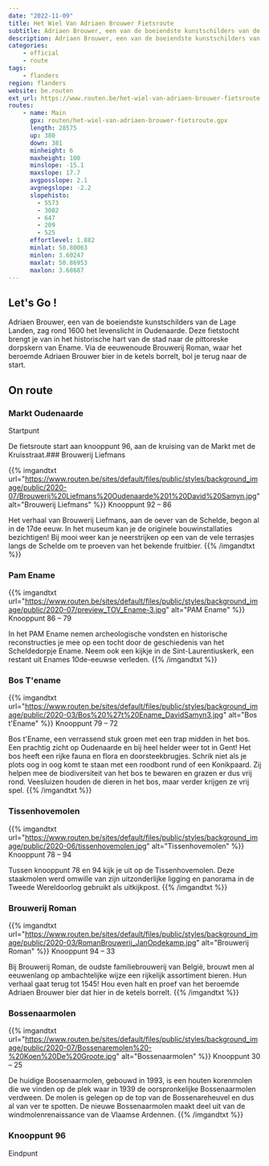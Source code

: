 ```yaml
---
date: "2022-11-09"
title: Het Wiel Van Adriaen Brouwer Fietsroute
subtitle: Adriaen Brouwer, een van de boeiendste kunstschilders van de Lage Landen, zag rond 1600 het levenslicht in Oudenaarde
description: Adriaen Brouwer, een van de boeiendste kunstschilders van de Lage Landen, zag rond 1600 het levenslicht in Oudenaarde
categories:
    - official
    - route
tags:
    - flanders
region: flanders
website: be.routen
ext_url: https://www.routen.be/het-wiel-van-adriaen-brouwer-fietsroute
routes:
    - name: Main
      gpx: routen/het-wiel-van-adriaen-brouwer-fietsroute.gpx
      length: 28575
      up: 380
      down: 381
      minheight: 6
      maxheight: 100
      minslope: -15.1
      maxslope: 17.7
      avgposslope: 2.1
      avgnegslope: -2.2
      slopehisto:
        - 5573
        - 3082
        - 647
        - 209
        - 525
      effortlevel: 1.882
      minlat: 50.80063
      minlon: 3.60247
      maxlat: 50.86953
      maxlon: 3.68687
---
```


## Let's Go ! 

Adriaen Brouwer, een van de boeiendste kunstschilders van de Lage Landen, zag rond 1600 het levenslicht in Oudenaarde. Deze fietstocht brengt je van in het historische hart van de stad naar de pittoreske dorpskern van Ename. Via de eeuwenoude Brouwerij Roman, waar het beroemde Adriaen Brouwer bier in de ketels borrelt, bol je terug naar de start.

## On route

### Markt Oudenaarde

Startpunt

De fietsroute start aan knooppunt 96, aan de kruising van de Markt met de Kruisstraat.### Brouwerij Liefmans

{{% imgandtxt url="https://www.routen.be/sites/default/files/public/styles/background_image/public/2020-07/Brouwerij%20Liefmans%20Oudenaarde%201%20David%20Samyn.jpg" alt="Brouwerij Liefmans" %}}
Knooppunt 92 – 86

Het verhaal van Brouwerij Liefmans, aan de oever van de Schelde, begon al in de 17de eeuw. In het museum kan je de originele bouwinstallaties bezichtigen! Bij mooi weer kan je neerstrijken op een van de vele terrasjes langs de Schelde om te proeven van het bekende fruitbier.
{{% /imgandtxt %}}

### Pam Ename

{{% imgandtxt url="https://www.routen.be/sites/default/files/public/styles/background_image/public/2020-07/preview_TOV_Ename-3.jpg" alt="PAM Ename" %}}
Knooppunt 86 – 79

In het PAM Ename nemen archeologische vondsten en historische reconstructies je mee op een tocht door de geschiedenis van het Scheldedorpje Ename. Neem ook een kijkje in de Sint-Laurentiuskerk, een restant uit Enames 10de-eeuwse verleden.
{{% /imgandtxt %}}

### Bos T'ename

{{% imgandtxt url="https://www.routen.be/sites/default/files/public/styles/background_image/public/2020-03/Bos%20%27t%20Ename_DavidSamyn3.jpg" alt="Bos t'Ename" %}}
Knooppunt 79 – 72

Bos t'Ename, een verrassend stuk groen met een trap midden in het bos. Een prachtig zicht op Oudenaarde en bij heel helder weer tot in Gent! Het bos heeft een rijke fauna en flora en doorsteekbrugjes. Schrik niet als je plots oog in oog komt te staan met een roodbont rund of een Konikpaard. Zij helpen mee de biodiversiteit van het bos te bewaren en grazen er dus vrij rond. Veesluizen houden de dieren in het bos, maar verder krijgen ze vrij spel.
{{% /imgandtxt %}}

### Tissenhovemolen

{{% imgandtxt url="https://www.routen.be/sites/default/files/public/styles/background_image/public/2020-06/tissenhovemolen.jpg" alt="Tissenhovemolen" %}}
Knooppunt 78 – 94

Tussen knooppunt 78 en 94 kijk je uit op de Tissenhovemolen. Deze staakmolen werd omwille van zijn uitzonderlijke ligging en panorama in de Tweede Wereldoorlog gebruikt als uitkijkpost.
{{% /imgandtxt %}}

### Brouwerij Roman

{{% imgandtxt url="https://www.routen.be/sites/default/files/public/styles/background_image/public/2020-03/RomanBrouwerij_JanOpdekamp.jpg" alt="Brouwerij Roman" %}}
Knooppunt 94 – 33

Bij Brouwerij Roman, de oudste familiebrouwerij van België, brouwt men al eeuwenlang op ambachtelijke wijze een rijkelijk assortiment bieren. Hun verhaal gaat terug tot 1545! Hou even halt en proef van het beroemde Adriaen Brouwer bier dat hier in de ketels borrelt.
{{% /imgandtxt %}}

### Bossenaarmolen

{{% imgandtxt url="https://www.routen.be/sites/default/files/public/styles/background_image/public/2020-07/Bossenaremolen%20-%20Koen%20De%20Groote.jpg" alt="Bossenaarmolen" %}}
Knooppunt 30 – 25

De huidige Boosenaarmolen, gebouwd in 1993, is een houten korenmolen die we vinden op de plek waar in 1939 de oorspronkelijke Bossenaarmolen verdween. De molen is gelegen op de top van de Bossenareheuvel en dus al van ver te spotten. De nieuwe Bossenaarmolen maakt deel uit van de windmolenrenaissance van de Vlaamse Ardennen.
{{% /imgandtxt %}}

### Knooppunt 96

Eindpunt


